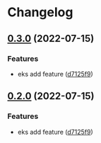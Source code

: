 # Changelog

## [0.3.0](https://www.github.com/tpolekhin/release-please-test/compare/eks-v0.2.0...eks-v0.3.0) (2022-07-15)


### Features

* eks add feature ([d7125f9](https://www.github.com/tpolekhin/release-please-test/commit/d7125f90b382b3c374c81bf362227fb262f30c76))

## [0.2.0](https://www.github.com/tpolekhin/release-please-test/compare/eks-veks-0.1.0...eks-v0.2.0) (2022-07-15)


### Features

* eks add feature ([d7125f9](https://www.github.com/tpolekhin/release-please-test/commit/d7125f90b382b3c374c81bf362227fb262f30c76))

